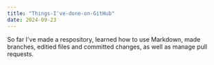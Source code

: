 ```yaml
---
title: "Things-I've-done-on-GitHub"
date: 2024-09-23
---
```


So far I've made a respository, learned how to use Markdown, made branches, editied files and committed changes, as well as manage pull requests.
